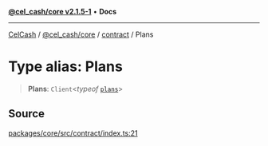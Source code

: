 [**@cel_cash/core v2.1.5-1**](../../README.md) • **Docs**

***

[CelCash](../../../../README.md) / [@cel\_cash/core](../../README.md) / [contract](../README.md) / Plans

# Type alias: Plans

> **Plans**: `Client`\<*typeof* [`plans`](../variables/plans.md)\>

## Source

[packages/core/src/contract/index.ts:21](https://github.com/Pyxlab/celcash/blob/9dbc7013720b05f34ded33140fbf1d827b403eea/packages/core/src/contract/index.ts#L21)
